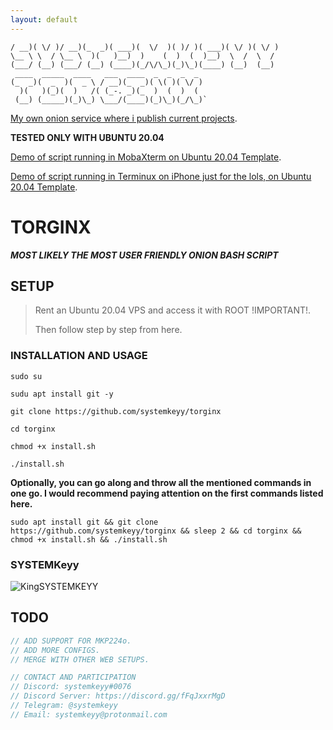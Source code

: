 ```yaml
---
layout: default
---
```

``` ___  _  _  ___  ____  ____  __  __  _  _  ____  _  _  _  _ 
/ __)( \/ )/ __)(_  _)( ___)(  \/  )( )/ )( ___)( \/ )( \/ )
\__ \ \  / \__ \  )(   )__)  )    (  )  (  )__)  \  /  \  / 
(___/ (__) (___/ (__) (____)(_/\/\_)(_)\_)(____) (__)  (__) 
 ____  _____  ____   ___  ____  _  _  _  _                  
(_  _)(  _  )(  _ \ / __)(_  _)( \( )( \/ )                 
  )(   )(_)(  )   /( (_-. _)(_  )  (  )  (                  
 (__) (_____)(_)\_) \___/(____)(_)\_)(_/\_)`

```




[My own onion service where i publish current projects](http://hkhr6pxk54yz4mqnqawhhzrluwrgssej3fbtojicy6blajonerqnsdyd.onion/).

**TESTED ONLY WITH UBUNTU 20.04**

[Demo of script running in MobaXterm on Ubuntu 20.04 Template](https://www.youtube.com/watch?v=US3KHONqER0).

[Demo of script running in Terminux on iPhone just for the lols, on Ubuntu 20.04 Template](https://www.youtube.com/watch?v=R71e-rfbNoc).


# TORGINX

**_MOST LIKELY THE MOST USER FRIENDLY ONION BASH SCRIPT_**

## SETUP

> Rent an Ubuntu 20.04 VPS and access it with ROOT !IMPORTANT!. 
>
>Then follow step by step from here.

### INSTALLATION AND USAGE

```
sudo su
```

```
sudu apt install git -y
```
```
git clone https://github.com/systemkeyy/torginx
```
```
cd torginx
```
```
chmod +x install.sh
```
```
./install.sh
```

**Optionally, you can go along and throw all the mentioned commands in one go. I would recommend paying attention on the first commands listed here.**

```
sudo apt install git && git clone https://github.com/systemkeyy/torginx && sleep 2 && cd torginx && chmod +x install.sh && ./install.sh
```

### SYSTEMKeyy

![KingSYSTEMKEYY](https://avatars.githubusercontent.com/u/74800251?v=4)

## TODO

```js
// ADD SUPPORT FOR MKP224o.
// ADD MORE CONFIGS.
// MERGE WITH OTHER WEB SETUPS.
```
```js
// CONTACT AND PARTICIPATION
// Discord: systemkeyy#0076
// Discord Server: https://discord.gg/fFqJxxrMgD
// Telegram: @systemkeyy
// Email: systemkeyy@protonmail.com
```

